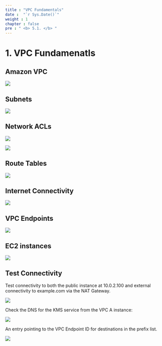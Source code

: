 ```yaml
---
title : "VPC Fundamentals"
date :  "`r Sys.Date()`" 
weight : 1
chapter : false
pre : " <b> 5.1. </b> "
---
```


# 1. VPC Fundamenatls

## Amazon VPC

![](/images/5.sovico/000.png)

## Subnets

![](/images/5.sovico/001.png)

## Network ACLs

![](/images/5.sovico/002.png)

![](/images/5.sovico/003.png)

## Route Tables

![](/images/5.sovico/004.png)

## Internet Connectivity

![](/images/5.sovico/005.png)

## VPC Endpoints

![](/images/5.sovico/006.png)

## EC2 instances

![](/images/5.sovico/007.png)

## Test Connectivity

Test connectivity to both the public instance at 10.0.2.100 and external connectivity to example.com via the NAT Gateway.

![](/images/5.sovico/008.png)

Check the DNS for the KMS service from the VPC A instance:

![](/images/5.sovico/009.png)

An entry pointing to the VPC Endpoint ID for destinations in the prefix list.

![](/images/5.sovico/010.png)